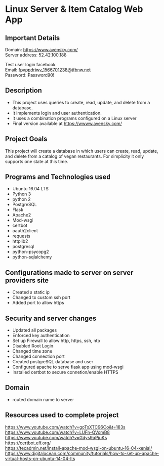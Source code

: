 # Linux Server & Item Catalog Web App

## Important Details
Domain: https://www.avensky.com/  
Server address: 52.42.100.188  

Test user login facebook  
Email: fpvppdriwv_1566701238@tfbnw.net  
Password: Password90!  

## Description
* This project uses queries to create, read, update, and delete from a database.
* It implements login and user authentication.
* It uses a combination programs configured on a Linux server
* Final version available at https://wwww.avensky.com/

## Project Goals
This project will create a database in which users can create, read, update,
and delete from a catalog of
vegan restaurants. For simplicity it only supports one state at this time.

## Programs and Technologies used
* Ubuntu 16.04 LTS
* Python 3
* python 2
* PostgreSQL
* Flask
* Apache2
* Mod-wsgi
* certbot
* oauth2client
* requests
* httplib2
* postgresql
* python-psycopg2
* python-sqlalchemy

## Configurations made to server on server providers site
* Created a static ip
* Changed to custom ssh port
* Added port to allow https

## Security and server changes
* Updated all packages
* Enforced key authentication
* Set up Firewall to allow http, https, ssh, ntp
* Disabled Root Login
* Changed time zone
* Changed connection port
* Created postgreSQL database and user
* Configured apache to serve flask app using mod-wsgi
* Installed certbot to secure connetion/enable HTTPS

## Domain
* routed domain name to server

## Resources used to complete project  
https://www.youtube.com/watch?v=goToXTC96Co&t=183s  
https://www.youtube.com/watch?v=LUFn-QVcmB8  
https://www.youtube.com/watch?v=Gdys9qPjuKs  
https://certbot.eff.org/  
https://tecadmin.net/install-apache-mod-wsgi-on-ubuntu-16-04-xenial/  
https://www.digitalocean.com/community/tutorials/how-to-set-up-apache-virtual-hosts-on-ubuntu-14-04-lts
